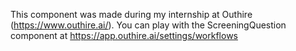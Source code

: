This component was made during my internship at Outhire (https://www.outhire.ai/).
You can play with the ScreeningQuestion component at https://app.outhire.ai/settings/workflows
